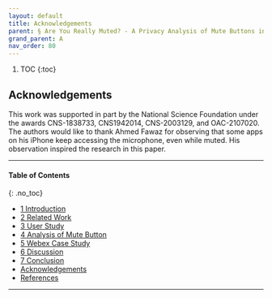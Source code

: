 ```yaml
---
layout: default
title: Acknowledgements   
parent: § Are You Really Muted? - A Privacy Analysis of Mute Buttons in Video Conferencing Apps
grand_parent: A 
nav_order: 80 
---
```

<style>
.dont-break-out {
  /* These are technically the same, but use both */
  overflow-wrap: break-word;
  word-wrap: break-word;

     -ms-word-break: break-all;
  /* This is the dangerous one in WebKit, as it breaks things wherever */
  word-break: break-all;
  /* Instead use this non-standard one: */
  word-break: break-word;
}

.youtube-container {
    position: relative;
    width: 100%;
    height: 0;
    padding-bottom: 56.25%;
}
.youtube-video {
    position: absolute;
    top: 0;
    left: 0;
    width: 100%;
    height: 100%;
}

</style>

<div class="dont-break-out" markdown="1">

1. TOC
{:toc}

## Acknowledgements
This work was supported in part by the National Science Foundation under the awards CNS-1838733, CNS1942014, CNS-2003129, and OAC-2107020. The authors would like to thank Ahmed Fawaz for observing that some apps on his iPhone keep accessing the microphone, even while muted. His observation inspired the research in this paper.

***

#### Table of Contents
{: .no_toc}

<ul><li> <a href="/docs/A/Are-You-Really-Muted-A-Privacy-Analysis-of-Mute-Buttons-in-Video-Conferencing-Apps-1/">1 Introduction</a></li><li> <a href="/docs/A/Are-You-Really-Muted-A-Privacy-Analysis-of-Mute-Buttons-in-Video-Conferencing-Apps-2/">2 Related Work</a></li><li> <a href="/docs/A/Are-You-Really-Muted-A-Privacy-Analysis-of-Mute-Buttons-in-Video-Conferencing-Apps-3/">3 User Study</a></li><li> <a href="/docs/A/Are-You-Really-Muted-A-Privacy-Analysis-of-Mute-Buttons-in-Video-Conferencing-Apps-4/">4 Analysis of Mute Button</a></li><li> <a href="/docs/A/Are-You-Really-Muted-A-Privacy-Analysis-of-Mute-Buttons-in-Video-Conferencing-Apps-5/">5 Webex Case Study</a></li><li> <a href="/docs/A/Are-You-Really-Muted-A-Privacy-Analysis-of-Mute-Buttons-in-Video-Conferencing-Apps-6/">6 Discussion</a></li><li> <a href="/docs/A/Are-You-Really-Muted-A-Privacy-Analysis-of-Mute-Buttons-in-Video-Conferencing-Apps-7/">7 Conclusion</a></li><li> <a href="/docs/A/Are-You-Really-Muted-A-Privacy-Analysis-of-Mute-Buttons-in-Video-Conferencing-Apps-8/">Acknowledgements</a></li><li> <a href="/docs/A/Are-You-Really-Muted-A-Privacy-Analysis-of-Mute-Buttons-in-Video-Conferencing-Apps-9/">References</a></li></ul>

***

</div>
